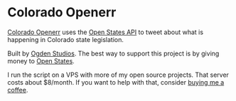 # Colorado Openerr 

[Colorado Openerr](https://twitter.com/openerr_co) uses the [Open States API](https://openstates.org/) to tweet about what is happening in Colorado state legislation. 

Built by [Ogden Studios](https://ogdenstudios.xyz). The best way to support this project is by giving money to [Open States](https://openstates.org/). 

I run the script on a VPS with more of my open source projects. That server costs about $8/month. If you want to help with that, consider [buying me a coffee](https://ko-fi.com/ogdenstudios).